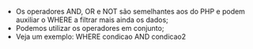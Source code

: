 * Os operadores AND, OR e NOT são semelhantes aos do PHP e podem auxiliar o WHERE a filtrar mais ainda os dados;
* Podemos utilizar os operadores em conjunto;
* Veja um exemplo: WHERE condicao AND condicao2